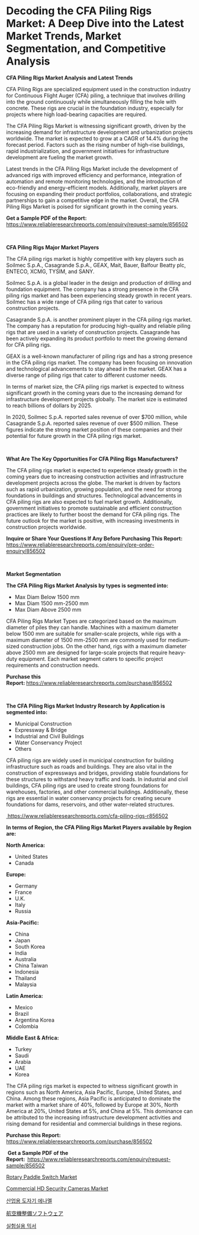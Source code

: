 <p><h1>Decoding the CFA Piling Rigs Market: A Deep Dive into the Latest Market Trends, Market Segmentation, and Competitive Analysis</h1></p><p><strong>CFA Piling Rigs Market Analysis and Latest Trends</strong></p>
<p><p>CFA Piling Rigs are specialized equipment used in the construction industry for Continuous Flight Auger (CFA) piling, a technique that involves drilling into the ground continuously while simultaneously filling the hole with concrete. These rigs are crucial in the foundation industry, especially for projects where high load-bearing capacities are required.</p><p>The CFA Piling Rigs Market is witnessing significant growth, driven by the increasing demand for infrastructure development and urbanization projects worldwide. The market is expected to grow at a CAGR of 14.4% during the forecast period. Factors such as the rising number of high-rise buildings, rapid industrialization, and government initiatives for infrastructure development are fueling the market growth.</p><p>Latest trends in the CFA Piling Rigs Market include the development of advanced rigs with improved efficiency and performance, integration of automation and remote monitoring technologies, and the introduction of eco-friendly and energy-efficient models. Additionally, market players are focusing on expanding their product portfolios, collaborations, and strategic partnerships to gain a competitive edge in the market. Overall, the CFA Piling Rigs Market is poised for significant growth in the coming years.</p></p>
<p><strong>Get a Sample PDF of the Report:&nbsp;</strong> <a href="https://www.reliableresearchreports.com/enquiry/request-sample/856502">https://www.reliableresearchreports.com/enquiry/request-sample/856502</a></p>
<p>&nbsp;</p>
<p><strong>CFA Piling Rigs Major Market Players</strong></p>
<p><p>The CFA piling rigs market is highly competitive with key players such as Soilmec S.p.A., Casagrande S.p.A., GEAX, Mait, Bauer, Balfour Beatty plc, ENTECO, XCMG, TYSIM, and SANY. </p><p>Soilmec S.p.A. is a global leader in the design and production of drilling and foundation equipment. The company has a strong presence in the CFA piling rigs market and has been experiencing steady growth in recent years. Soilmec has a wide range of CFA piling rigs that cater to various construction projects. </p><p>Casagrande S.p.A. is another prominent player in the CFA piling rigs market. The company has a reputation for producing high-quality and reliable piling rigs that are used in a variety of construction projects. Casagrande has been actively expanding its product portfolio to meet the growing demand for CFA piling rigs.</p><p>GEAX is a well-known manufacturer of piling rigs and has a strong presence in the CFA piling rigs market. The company has been focusing on innovation and technological advancements to stay ahead in the market. GEAX has a diverse range of piling rigs that cater to different customer needs.</p><p>In terms of market size, the CFA piling rigs market is expected to witness significant growth in the coming years due to the increasing demand for infrastructure development projects globally. The market size is estimated to reach billions of dollars by 2025.</p><p>In 2020, Soilmec S.p.A. reported sales revenue of over $700 million, while Casagrande S.p.A. reported sales revenue of over $500 million. These figures indicate the strong market position of these companies and their potential for future growth in the CFA piling rigs market.</p></p>
<p>&nbsp;</p>
<p><strong>What Are The Key Opportunities For CFA Piling Rigs Manufacturers?</strong></p>
<p><p>The CFA piling rigs market is expected to experience steady growth in the coming years due to increasing construction activities and infrastructure development projects across the globe. The market is driven by factors such as rapid urbanization, growing population, and the need for strong foundations in buildings and structures. Technological advancements in CFA piling rigs are also expected to fuel market growth. Additionally, government initiatives to promote sustainable and efficient construction practices are likely to further boost the demand for CFA piling rigs. The future outlook for the market is positive, with increasing investments in construction projects worldwide.</p></p>
<p><strong>Inquire or Share Your Questions If Any Before Purchasing This Report:</strong> <a href="https://www.reliableresearchreports.com/enquiry/pre-order-enquiry/856502">https://www.reliableresearchreports.com/enquiry/pre-order-enquiry/856502</a></p>
<p>&nbsp;</p>
<p><strong>Market Segmentation</strong></p>
<p><strong>The CFA Piling Rigs Market Analysis by types is segmented into:</strong></p>
<p><ul><li>Max Diam Below 1500 mm</li><li>Max Diam 1500 mm-2500 mm</li><li>Max Diam Above 2500 mm</li></ul></p>
<p><p>CFA Piling Rigs Market Types are categorized based on the maximum diameter of piles they can handle. Machines with a maximum diameter below 1500 mm are suitable for smaller-scale projects, while rigs with a maximum diameter of 1500 mm-2500 mm are commonly used for medium-sized construction jobs. On the other hand, rigs with a maximum diameter above 2500 mm are designed for large-scale projects that require heavy-duty equipment. Each market segment caters to specific project requirements and construction needs.</p></p>
<p><strong>Purchase this Report:&nbsp;</strong><a href="https://www.reliableresearchreports.com/purchase/856502">https://www.reliableresearchreports.com/purchase/856502</a></p>
<p>&nbsp;</p>
<p><strong>The CFA Piling Rigs Market Industry Research by Application is segmented into:</strong></p>
<p><ul><li>Municipal Construction</li><li>Expressway & Bridge</li><li>Industrial and Civil Buildings</li><li>Water Conservancy Project</li><li>Others</li></ul></p>
<p><p>CFA piling rigs are widely used in municipal construction for building infrastructure such as roads and buildings. They are also vital in the construction of expressways and bridges, providing stable foundations for these structures to withstand heavy traffic and loads. In industrial and civil buildings, CFA piling rigs are used to create strong foundations for warehouses, factories, and other commercial buildings. Additionally, these rigs are essential in water conservancy projects for creating secure foundations for dams, reservoirs, and other water-related structures.</p></p>
<p><a href="https://www.reliableresearchreports.com/cfa-piling-rigs-r856502">&nbsp;https://www.reliableresearchreports.com/cfa-piling-rigs-r856502</a></p>
<p><strong>In terms of Region, the CFA Piling Rigs Market Players available by Region are:</strong></p>
<p>
    <p> <strong> North America: </strong>
        <ul>
            <li>United States</li>
            <li>Canada</li>
        </ul>
        </p> 
    <p> <strong> Europe: </strong>
        <ul>
            <li>Germany</li>
            <li>France</li>
            <li>U.K.</li>
            <li>Italy</li>
            <li>Russia</li>
        </ul>
        </p> 
    <p> <strong> Asia-Pacific: </strong>
        <ul>
            <li>China</li>
            <li>Japan</li>
            <li>South Korea</li>
            <li>India</li>
            <li>Australia</li>
            <li>China Taiwan</li>
            <li>Indonesia</li>
            <li>Thailand</li>
            <li>Malaysia</li>
        </ul>
        </p> 
    <p> <strong> Latin America: </strong>
        <ul>
            <li>Mexico</li>
            <li>Brazil</li>
            <li>Argentina Korea</li>
            <li>Colombia</li>
        </ul>
        </p> 
    <p> <strong> Middle East & Africa: </strong>
        <ul>
            <li>Turkey</li>
            <li>Saudi</li>
            <li>Arabia</li>
            <li>UAE</li>
            <li>Korea</li>
        </ul>
    </p>
    </p>
<p><p>The CFA piling rigs market is expected to witness significant growth in regions such as North America, Asia Pacific, Europe, United States, and China. Among these regions, Asia Pacific is anticipated to dominate the market with a market share of 40%, followed by Europe at 30%, North America at 20%, United States at 5%, and China at 5%. This dominance can be attributed to the increasing infrastructure development activities and rising demand for residential and commercial buildings in these regions.</p></p>
<p><strong>Purchase this Report: </strong><a href="https://www.reliableresearchreports.com/purchase/856502">https://www.reliableresearchreports.com/purchase/856502</a></p>
<p>&nbsp;<strong>Get a Sample PDF of the Report:&nbsp;&nbsp;</strong><a href="https://www.reliableresearchreports.com/enquiry/request-sample/856502">https://www.reliableresearchreports.com/enquiry/request-sample/856502</a></p>
<p><strong></strong></p>
<p><p><a href="https://github.com/Glendatilghmankmgz0rbhwpy/Market-Research-Report-List-2/blob/main/rotary-paddle-switch-market.md">Rotary Paddle Switch Market</a></p><p><a href="https://github.com/dx0328/Market-Research-Report-List-2/blob/main/commercial-hd-security-cameras-market.md">Commercial HD Security Cameras Market</a></p><p><a href="https://github.com/fernandotryO5lson96765/Market-Research-Report-List-1/blob/main/823680826595.md">산업용 도자기 에나멜</a></p><p><a href="https://medium.com/@levihamilton5801940/%E8%88%AA%E7%A9%BA%E6%A9%9F%E6%95%B4%E5%82%99%E3%82%BD%E3%83%95%E3%83%88%E3%82%A6%E3%82%A7%E3%82%A2%E5%B8%82%E5%A0%B4%E3%81%AE%E3%83%A1%E3%83%88%E3%83%AA%E3%82%AF%E3%82%B9%E3%82%92%E8%A7%A3%E8%AA%AD%E3%81%99%E3%82%8B-%E5%B8%82%E5%A0%B4%E3%82%B7%E3%82%A7%E3%82%A2-%E3%83%88%E3%83%AC%E3%83%B3%E3%83%89-%E6%88%90%E9%95%B7%E3%83%91%E3%82%BF%E3%83%BC%E3%83%B3-6008ff77afbe">航空機整備ソフトウェア</a></p><p><a href="https://medium.com/@electat2023/%EC%97%B0%EA%B5%AC%EC%86%8C-%EB%AF%B9%EC%84%9C-%EC%8B%9C%EC%9E%A5-%EC%84%B1%EA%B3%B5%EC%A0%81%EC%9D%B8-%EB%B9%84%EC%A6%88%EB%8B%88%EC%8A%A4-%EC%A0%84%EB%9E%B5%EC%9D%84-%EC%9C%84%ED%95%9C-%EC%97%B4%EC%87%A0-2031%EB%85%84%EA%B9%8C%EC%A7%80-%EC%98%88%EC%B8%A1-7ee5c89cbaea">실험실용 믹서</a></p></p>